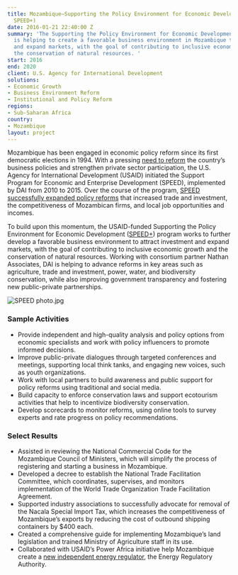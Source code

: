 ```yaml
---
title: Mozambique—Supporting the Policy Environment for Economic Development (SPEED,
  SPEED+)
date: 2016-01-21 22:40:00 Z
summary: 'The Supporting the Policy Environment for Economic Development+ program
  is helping to create a favorable business environment in Mozambique to attract investment
  and expand markets, with the goal of contributing to inclusive economic growth and
  the conservation of natural resources. '
start: 2016
end: 2020
client: U.S. Agency for International Development
solutions:
- Economic Growth
- Business Environment Reform
- Institutional and Policy Reform
regions:
- Sub-Saharan Africa
country:
- Mozambique
layout: project
---
```


Mozambique has been engaged in economic policy reform since its first democratic elections in 1994. With a pressing [need to reform](http://dai-global-developments.com/articles/mozambique-even-a-progressive-land-law-needs-revision-after-a-generation-of-experience/) the country’s business policies and strengthen private sector participation, the U.S. Agency for International Development (USAID) initiated the Support Program for Economic and Enterprise Development (SPEED), implemented by DAI from 2010 to 2015. Over the course of the program, [SPEED successfully expanded policy reforms](http://dai-global-developments.com/articles/reforming-business-policy-mozambique/?utm_source=daidotcom) that increased trade and investment, the competitiveness of Mozambican firms, and local job opportunities and incomes.

To build upon this momentum, the USAID-funded Supporting the Policy Environment for Economic Development ([SPEED\+](http://www.speed-program.com/)) program works to further develop a favorable business environment to attract investment and expand markets, with the goal of contributing to inclusive economic growth and the conservation of natural resources. Working with consortium partner Nathan Associates, DAI is helping to advance reforms in key areas such as agriculture, trade and investment, power, water, and biodiversity conservation, while also improving government transparency and fostering new public-private partnerships.

![SPEED  photo.jpg](/uploads/SPEED%20%20photo.jpg)

### Sample Activities

* Provide independent and high-quality analysis and policy options from economic specialists and work with policy influencers to promote informed decisions.
* Improve public-private dialogues through targeted conferences and meetings,  supporting local think tanks, and engaging new voices, such as youth organizations.
* Work with local partners to build awareness and public support for policy reforms using traditional and social media.
* Build capacity to enforce conservation laws and support ecotourism activities that help to incentivize biodiversity conservation.
* Develop scorecards to monitor reforms, using online tools to survey experts and rate progress on policy recommendations.

### Select Results

* Assisted in reviewing the National Commercial Code for the Mozambique Council of Ministers, which will simplify the process of registering and starting a business in Mozambique.
* Developed a decree to establish the National Trade Facilitation Committee, which coordinates, supervises, and monitors implementation of the World Trade Organization Trade Facilitation Agreement.
* Supported industry associations to successfully advocate for removal of the Nacala Special Import Tax, which increases the competitiveness of Mozambique’s exports by reducing the cost of outbound shipping containers by $400 each.
* Created a comprehensive guide for implementing Mozambique’s land legislation and trained Ministry of Agriculture staff in its use.
* Collaborated with USAID’s Power Africa initiative help Mozambique create a [new independent energy regulator](https://medium.com/power-africa/mozambique-gets-new-energy-regulator-c67b8b95d516), the Energy Regulatory Authority.